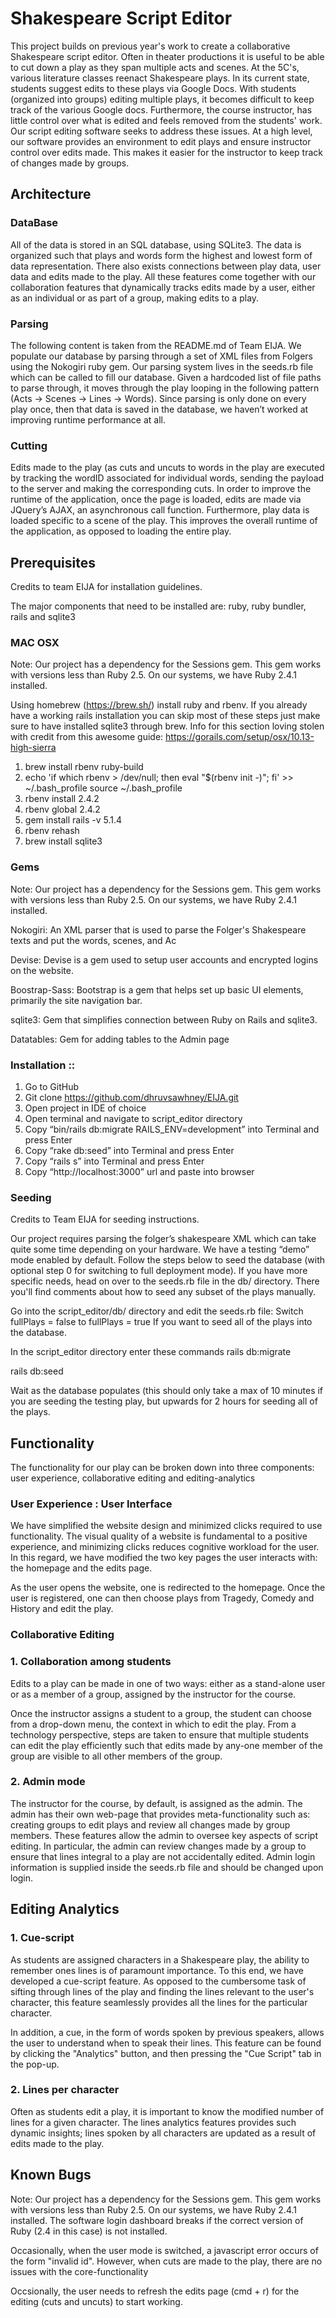 # Shakespeare Script Editor

This project builds on previous year's work to create a collaborative Shakespeare script editor. Often in theater productions it is useful to be able to cut down a play as they span multiple acts and scenes. At the 5C's, various literature classes reenact Shakespeare plays. In its current state, students suggest edits to these plays via Google Docs. With students (organized into groups) editing multiple plays, it becomes difficult to keep track of the various Google docs. Furthermore, the course instructor, has little control over what is edited and feels removed from the students' work. Our script editing software seeks to address these issues. At a high level, our software provides an environment to edit plays and ensure instructor control over edits made. This makes it easier for the instructor to keep track of changes made by groups. 


## Architecture

### DataBase

All of the data is stored in an SQL database, using SQLite3. The data is organized such that plays and words form the highest and lowest form of data representation. There also exists connections between play data, user data and edits made to the play. All these features come together with our collaboration features that dynamically tracks edits made by a user, either as an individual or as part of a group, making edits to a play.


### Parsing

The following content is taken from the README.md of Team EIJA. We populate our database by parsing through a set of XML files from Folgers using the Nokogiri ruby gem. Our parsing system lives in the seeds.rb file which can be called to fill our database. Given a hardcoded list of file paths to parse through, it moves through the play looping in the following pattern (Acts -> Scenes -> Lines -> Words). Since parsing is only done on every play once, then that data is saved in the database, we haven’t worked at improving runtime performance at all.

### Cutting 

Edits made to the play (as cuts and uncuts to words in the play are executed by tracking the wordID associated for individual words, sending the payload to the server and making the corresponding cuts. In order to improve the runtime of the application, once the page is loaded, edits are made via JQuery’s AJAX, an asynchronous call function. Furthermore, play data is loaded specific to a scene of the play. This improves the overall runtime of the application, as opposed to loading the entire play.


## Prerequisites

Credits to team EIJA for installation guidelines.

The major components that need to be installed are: ruby, ruby bundler, rails and sqlite3


### MAC OSX

Note: Our project has a dependency for the Sessions gem. This gem works with versions less than Ruby 2.5. On our systems, we have Ruby 2.4.1 installed.

Using homebrew (https://brew.sh/) install ruby and rbenv. If you already have a working rails installation you can skip most of these steps just make sure to have installed sqlite3 through brew. Info for this section loving stolen with credit from this awesome guide: https://gorails.com/setup/osx/10.13-high-sierra

1. brew install rbenv ruby-build
2. echo 'if which rbenv > /dev/null; then eval "$(rbenv init -)"; fi' >> ~/.bash_profile source ~/.bash_profile
3. rbenv install 2.4.2
4. rbenv global 2.4.2
5. gem install rails -v 5.1.4
6. rbenv rehash
7. brew install sqlite3


### Gems

Note: Our project has a dependency for the Sessions gem. This gem works with versions less than Ruby 2.5. On our systems, we have Ruby 2.4.1 installed.

Nokogiri: An XML parser that is used to parse the Folger's Shakespeare texts and put the words, scenes, and Ac

Devise: Devise is a gem used to setup user accounts and encrypted logins on the website.

Boostrap-Sass: Bootstrap is a gem that helps set up basic UI elements, primarily the site navigation bar.

sqlite3: Gem that simplifies connection between Ruby on Rails and sqlite3.

Datatables:  Gem for adding tables to the Admin page


### Installation :: 

1. Go to GitHub
2. Git clone https://github.com/dhruvsawhney/EIJA.git
3. Open project in IDE of choice
4. Open terminal and navigate to script_editor directory 
5. Copy “bin/rails db:migrate RAILS_ENV=development” into Terminal and press Enter 
6. Copy “rake db:seed” into Terminal and press Enter 
7. Copy “rails s” into Terminal and press Enter 
8. Copy “http://localhost:3000” url and paste into browser 

### Seeding

Credits to Team EIJA for seeding instructions.

Our project requires parsing the folger’s shakespeare XML which can take quite some time depending on your hardware. We have a testing “demo” mode enabled by default. Follow the steps below to seed the database (with optional step 0 for switching to full deployment mode). If you have more specific needs, head on over to the seeds.rb file in the db/ directory. There you'll find comments about how to seed any subset of the plays manually.

Go into the script_editor/db/ directory and edit the seeds.rb file: Switch fullPlays = false to fullPlays = true If you want to seed all of the plays into the database.

In the script_editor directory enter these commands rails db:migrate

rails db:seed

Wait as the database populates (this should only take a max of 10 minutes if you are seeding the testing play, but upwards for 2 hours for seeding all of the plays.


## Functionality

The functionality for our play can be broken down into three components: user experience, collaborative editing and editing-analytics

### User Experience : User Interface

We have simplified the website design and minimized clicks required to use functionality. The visual quality of a website is fundamental to a positive experience, and minimizing clicks reduces cognitive workload for the user. In this regard, we have modified the two key pages the user interacts with: the homepage and the edits page.

As the user opens the website, one is redirected to the homepage. Once the user is registered, one can then choose plays from Tragedy, Comedy and History and edit the play.


### Collaborative Editing

### 1. Collaboration among students


Edits to a play can be made in one of two ways: either as a stand-alone user or as a member of a group, assigned by the instructor for the course. 

Once the instructor assigns a student to a group, the student can choose from a drop-down menu, the context in which to edit the play. From a technology perspective, steps are taken to ensure that multiple students can edit the play efficiently such that edits made by any-one member of the group are visible to all other members of the group. 


### 2. Admin mode

The instructor for the course, by default, is assigned as the admin. The admin has their own web-page that provides meta-functionality such as: creating groups to edit plays and review all changes made by group members. These features allow the admin to oversee key aspects of script editing. In particular, the admin can review changes made by a group to ensure that lines integral to a play are not accidentally edited. Admin login information is supplied inside the seeds.rb file and should be changed upon login.


## Editing Analytics

### 1. Cue-script

As students are assigned characters in a Shakespeare play, the ability to remember ones lines is of paramount importance. To this end, we have developed a cue-script feature. As opposed to the cumbersome task of sifting through lines of the play and finding the lines relevant to the user's character, this feature seamlessly provides all the lines for the particular character. 

In addition, a cue, in the form of words spoken by previous speakers, allows the user to understand when to speak their lines. This feature can be found by clicking the "Analytics" button, and then pressing the "Cue Script" tab in the pop-up. 

### 2. Lines per character

Often as students edit a play, it is important to know the modified number of lines for a given character. The lines analytics features provides such dynamic insights; lines spoken by all characters are updated as a result of edits made to the play. 



## Known Bugs

Note: Our project has a dependency for the Sessions gem. This gem works with versions less than Ruby 2.5. On our systems, we have Ruby 2.4.1 installed. The software login dashboard breaks if the correct version of Ruby (2.4 in this case) is not installed.

Occasionally, when the user mode is switched, a javascript error occurs of the form "invalid id". However, when cuts are made to the play, there are no issues with the core-functionality

Occsionally, the user needs to refresh the edits page (cmd + r) for the editing (cuts and uncuts) to start working.
